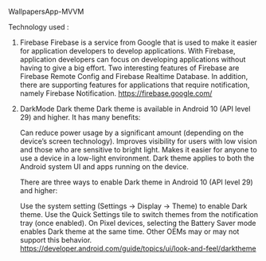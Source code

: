 WallpapersApp-MVVM

Technology used :

1. Firebase
    Firebase is a service from Google that is used to make it easier for application developers to develop applications. With Firebase, 
    application developers can focus on developing applications without having to give a big effort. Two interesting features of Firebase are Firebase Remote Config and Firebase Realtime Database. In addition, there are supporting features for 
    applications that require notification, namely Firebase Notification.
    https://firebase.google.com/
     
2. DarkMode
    Dark theme
    Dark theme is available in Android 10 (API level 29) and higher. It has many benefits:

    Can reduce power usage by a significant amount (depending on the device’s screen technology).
    Improves visibility for users with low vision and those who are sensitive to bright light.
    Makes it easier for anyone to use a device in a low-light environment.
    Dark theme applies to both the Android system UI and apps running on the device.

    There are three ways to enable Dark theme in Android 10 (API level 29) and higher:

    Use the system setting (Settings -> Display -> Theme) to enable Dark theme.
    Use the Quick Settings tile to switch themes from the notification tray (once enabled).
    On Pixel devices, selecting the Battery Saver mode enables Dark theme at the same time. Other OEMs may or may not support this behavior.
    https://developer.android.com/guide/topics/ui/look-and-feel/darktheme
    
